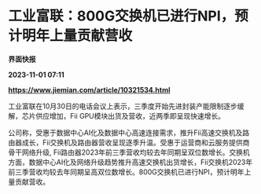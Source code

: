 # 工业富联：800G交换机已进行NPI，预计明年上量贡献营收
**界面快报**

**2023-11-01 07:11**

**https://www.jiemian.com/article/10321534.html**

工业富联在10月30日的电话会议上表示，三季度开始先进封装产能限制逐步缓解，芯片供应增加，Fii GPU模块出货及营收，近两季即呈现快速增长。

公司称，受惠于数据中心AI化及数据中心高速连接需求，推升Fii高速交换机及路由器成长，Fii交换机及路由器营收呈现逐季升温。受惠于运营商和云服务提供商骨干网络升级, Fii路由器2023年前三季营收均较去年同期呈双位数增长。交换机方面，数据中心AI化及网络升级趋势推升高速交换机出货增长，Fii交换机2023年前三季营收均较去年同期呈高双位数增长。800G交换机已进行NPI，预计明年上量贡献营收。